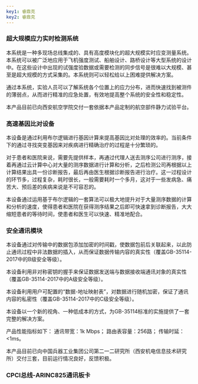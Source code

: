 ```yaml
---
key1: 睿鼎克
key2: 睿鼎克
---
```

### 超大规模应力实时检测系统
本系统是一种多现场总线集成的、具有高度模块化的超大规模实时应变测量系统。本系统可以被广泛地应用于飞机强度测试、船舶设计、路桥设计等大型系统的设计中。在这些设计中出现的试强度验数据或需要检测的同步信号是很难以大规模、甚至是超大规模的方式采集的。本系统则可以轻松给以上困难提供解决方案。

通过本系统，实验人员可以了解系统各个位置上的应力分布，进而快速找到被测件的薄弱点，从而进行精准的应急处置，有效地提高整个系统的安全性和稳定性。

本产品目前已向西安航空学院交付一套依据本产品定制的航空部件静力试验平台。

### 高速基因比对设备
本设备是通过利用布尔逻辑进行基因计算来提高基因比对处理的效率的。当前条件下的通过寻找突变基因来对疾病进行精确治疗的过程是十分繁琐的。

对于患者和医院来说，需要先提供样本，再通过代理人送去测序公司进行测序，接着再通过云计算中心对大量的测序数据进行计算和分析，之后检测公司再根据以上计算结果出具一份诊断报告，最后再由医生根据诊断报告进行治疗。这一过程设计的环节多，过程复杂，耗时很长，一般需要耗时一个多月，这对于一些发病急、痛苦大、预后差的疾病来说是不可容忍的。

本设备通过运用基于布尔逻辑的一套算法可以极大地提升对于大量测序数据的计算和分析的速度，使得患者和医院在获得测序结果之后即可快速拿到诊断报告，大大缩短患者的等待时间，使患者和医生可以快速、精准地配合。

### 安全通讯模块
本设备通过对传输中的数据包添加加密的时间戳，使数据包前后关联起来，以此防止通讯过程中非法数据的插入，从而保证数据传输内容的真实性（覆盖GB-35114-2017中的B级安全等级）。

本设备利用非对称密钥的握手来保证数据发送端与数据接收端通讯对象的真实性（覆盖GB-35114-2017中的A级安全等级）。

本设备利用用户可配置的“数据-地址映射表”，对数据进行随机加密，保证了通讯内容的私密性（覆盖GB-35114-2017中的C级安全等级）。

本设备以一个新的视角、一种低成本的方式，为GB-35114标准的实施提供了一套完整的解决方案。

产品性能指标如下：
通讯带宽：1k Mbps；
路由表容量：256路；
传输时延：<1ms。

本产品目前已向中国兵器工业集团公司第二一二研究所（西安机电信息技术研究所）交付三套，目前运行情况良好，反馈积极。
### CPCI总线-ARINC825通讯板卡
